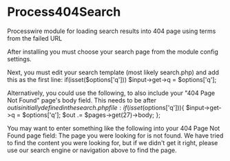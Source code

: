 Process404Search
================

Processwire module for loading search results into 404 page using terms from the failed URL

After installing you must choose your search page from the module config settings.

Next, you must edit your search template (most likely search.php) and add this as the first line:
if(isset($options['q'])) $input->get->q = $options['q'];

Alternatively, you could use the following, to also include your "404 Page Not Found" page's body field. This needs to be after $out is initially defined in the search.php file:
if(isset($options['q'])){
    $input->get->q = $options['q'];
    $out .= $pages->get(27)->body;
};

You may want to enter something like the following into your 404 Page Not Found page field:
The page you were looking for is not found.
We have tried to find the content you were looking for, but if we didn't get it right, please use our search engine or navigation above to find the page.
